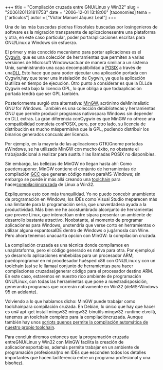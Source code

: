 +++
title = "Compilación cruzada entre GNU/Linux y Win32"
slug = "20061201131811753"
date = "2006-12-01 13:18:00"
[taxonomies]
tema = ["articulos"]
autor = ["Víctor Manuel Jáquez Leal"]
+++

Una de las más buscadas piedras filosofales buscadas por losingenieros
de software es la migración transparente de aplicacionesentre una
plataforma y otra, en este caso particular, poder portaraplicaciones
escritas para GNU/Linux a Windows sin esfuerzo.

El primer y más conocido mecanismo para portar aplicaciones es el
[Cygwin](http://www.cygwin.com), que es una colección de herramientas
que permiten a varias versiones de Microsoft Windowsactuar de manera
similiar a un sistema Unix, suministrando una capa decompatibilidad a
[POSIX](http://en.wikipedia.org/wiki/POSIX) a través de
una[DLL](http://en.wikipedia.org/wiki/Microsoft_Dynamic_Link_Library).Esto
hace que para poder ejecutar una aplicación portada con Cygwin,hay que
tener una instalación de Cygwin, ya que la aplicación lautiliza en
tiempo de ejecución. Otro punto a considerar es que la DLLde Cygwin está
bajo la licencia GPL, lo que obliga a que todaaplicación portada tendrá
que ser GPL también.

Posteriormente surgió otra alternativa: [MinGW](http://www.mingw.org),
acrónimo deMinimalistic GNU for Windows. También es una colección
debibliotecas y herramientas GNU que permite producir programas
nativospara Windows sin depender en DLL extras. La gran diferencia
conCygwin es que MinGW no ofrece una compatibilidad completa conPOSIX,
pero, por otro lado, su licencia de distribución es mucho máspermisiva
que la GPL, pudiendo distribuir los binarios generados concualquier
licencia.

<!-- more -->
Por ejemplo, en la mayoría de las aplicaciones GTK/Gnome portadas
aWindows, se ha utilizado MinGW con mucho éxito, no obstante el
trabajoadicional a realizar para sustituir las llamadas POSIX no
disponibles.

Sin embargo, las bellezas de MinGW no llegan hasta ahí: Como
puedensuponer, MinGW contiene el conjunto de herramientas de compilación
[GCC](http://gcc.gnu.org/) que generan código nativo paraMS-Windows; sin
embargo se puede ir más allá creando una
[toolchain](http://en.wikipedia.org/wiki/Toolchain) para
hacer[compilacióncruzada](http://en.wikipedia.org/wiki/Cross-compilation)
de Linux a Win32.

Expliquemos esto con más tranquilidad. Yo no puedo concebir unambiente
de programación en Windows; los IDEs como Visual Studio meparecen más
una limitante para la programación seria, que unaverdadera ayuda a la
productividad. Más bien me he acostumbrado alconjunto de herramientas
que provee Linux, que interactúan entre sípara presentar un ambiente de
desarrollo bastante atractivo. Noobstante, al momento de programar
aplicaciones para Windows, unotendría que verse corto en herramientas o
utilizar alguna espantosaIDE dentro de Windows o jugárnosla con Wine.
Pero ahora tenemos unacuarta opcion con MinGW: la compilación cruzada.

La compilación cruzada es una técnica donde compilamos en unaplataforma,
pero el código generado es nativa para otra. Por ejemplo,si yo
desarrollo aplicaciones embebidas para un procesador ARM, puedoprogramar
en mi procdesador huésped x86 con GNU/Linux y con un toolchain (así se
le llamaal conjunto de herramientas para hacer compilaciones
cruzadas)generar código para el procesador destino ARM. En este caso,
estaremos en nuestro rico ambiente de programación GNU/Linux, con todas
las herramientas que pone a nuestradisposición, generando programas que
correrán nativamente en Win32 (deMS-Windows 95 en adelante).

Volviendo a lo que habíamos dicho: MinGW puede trabajar como
toolchainpara compilación cruzada. En Debian, lo único que hay que hacer
es un# apt-get install mingw32 mingw32-binutils mingw32-runtime etvoilà,
tenemos un toolchain completo para la compilacióncruzada. Aunque también
hay unos [scripts quenos permite la compilación automática de nuestro
propio toolchain](http://www.libsdl.org/extras/win32/cross/README.txt).

Para concluir diremos entonces que la programación cruzada
entreGNU/Linux y Win32 con MinGW facilita la creación de
aplicacionesportables, además permite trabajar en un ambiente de
programación profesional(no en IDEs que esconden todos los detalles
importantes que hacen ladiferencia entre un programa profesional y una
bisoñez).

